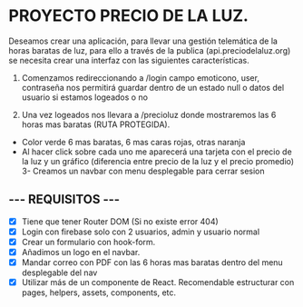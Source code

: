# PROYECTO PRECIO DE LA LUZ.

Deseamos crear una aplicación, para llevar una gestión telemática de la horas baratas de luz, para ello a través de la publica
(api.preciodelaluz.org) se necesita crear una interfaz con las siguientes características.

1. Comenzamos redireccionando a /login campo emoticono, user, contraseña nos permitirá guardar dentro de un estado null o datos del usuario si estamos logeados o no

2. Una vez logeados nos llevara a /precioluz donde mostraremos las 6 horas mas baratas (RUTA PROTEGIDA).

- Color verde 6 mas baratas, 6 mas caras rojas, otras naranja
- Al hacer click sobre cada uno me aparecerá una tarjeta con el precio de la luz y un gráfico (diferencia entre precio de la luz y el precio promedio)
  3- Creamos un navbar con menu desplegable para cerrar sesion

## --- REQUISITOS ---

- [x] Tiene que tener Router DOM (Si no existe error 404)
- [x] Login con firebase solo con 2 usuarios, admin y usuario normal
- [x] Crear un formulario con hook-form.
- [x] Añadimos un logo en el navbar.
- [x] Mandar correo con PDF con las 6 horas mas baratas dentro del menu desplegable del nav
- [x] Utilizar más de un componente de React. Recomendable estructurar con pages, helpers, assets, components, etc.
